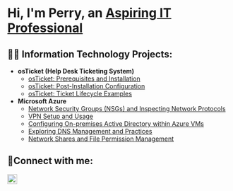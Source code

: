 <h1>Hi, I'm Perry, an <a href="https://linkedin.com/in/perrypultorak/">Aspiring IT Professional</a></h1>

<h2>👨‍💻 Information Technology Projects:</h2>

- <b>osTicket (Help Desk Ticketing System)</b>
  - [osTicket: Prerequisites and Installation](https://github.com/perryp82/osticket-prereqs)
  - [osTicket: Post-Installation Configuration](https://github.com/perryp82/post-install-config)
  - [osTicket: Ticket Lifecycle Examples](https://github.com/perryp82/ticket-lifecycle)
- <b>Microsoft Azure</b>
  - [Network Security Groups (NSGs) and Inspecting Network Protocols](https://github.com/perryp82/azure-network-protocols)
  - [VPN Setup and Usage](https://github.com/perryp82/vpn-lab)
  - [Configuring On-premises Active Directory within Azure VMs](https://github.com/perryp82/configure-ad)
  - [Exploring DNS Management and Practices](https://github.com/perryp82/dns-lab)
  - [Network Shares and File Permission Management](https://github.com/perryp82/network-file-share-lab)

<h2>🤳Connect with me:</h2>

[<img align="left" alt="Perry | LinkedIn" width="22px" src="https://cdn.jsdelivr.net/npm/simple-icons@v3/icons/linkedin.svg" />][linkedin]

[linkedin]: https://linkedin.com/in/perrypultorak/

